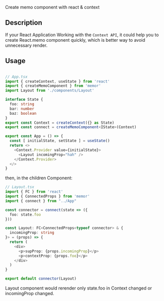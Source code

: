 Create memo component with react &amp; context

## Description

If your React Application Working with the `Context API`, it could help you to create React.memo component quickly, which is better way to avoid unnecessary render.

## Usage

``` typescript

// App.tsx
import { createContext, useState } from 'react'
import { createMemoComponent } from 'memor'
import Layout from './components/Layout'

interface State {
  foo: string
  bar: number
  baz: boolean
}
export const Context = createContext({} as State)
export const connect = createMemoComponent<IState>(Context)

export const App = () => {
  const [ initialState, setState ] = useState()
  return <>
    <Context.Provider value={initialState}>
      <Layout incomingProp="hah" />
    </Context.Provider>
  </>
}

```

then, in the children Component:


```typescript
// Layout.tsx
import { FC } from 'react'
import { ConnectedProps } from 'memor'
import { connect } from "../App"

const connector = connect(state => ({
  foo: state.foo
}))

const Layout: FC<ConnectedProps<typeof connector> & {
  incomingProp: string
}> = (props) => {
  return (
    <div>
      <p>supProp: {props.incomingProp}</p>
      <p>contextProp: {props.foo}</p>
    </div>
  )
}

export default connector(Layout)

```
Layout component would rerender only state.foo in Context changed or incomingProp changed.
